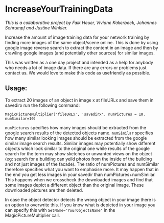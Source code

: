 # IncreaseYourTrainingData
*This is a collaborative project by Falk Heuer, Viviane Kakerbeck, Johannes Schrumpf and Justine Winkler.*

Increase the amount of image training data for your network training by finding more images of the same object/scene online. This is done by using
google image reverse search to extract the content in an image and then by crawling google images (and potentially other sources) for similar images.

This was written as a one day project and intended as a help for anybody who needs a lot of image data. If there are any errors or problems
just contact us. We would love to make this code as usefriendly as possible.

## Usage:
 To extract 20 images of an object in image x at fileURLx and save them in savedirx run the following command:
 
 `MagicPictureMultiplier('fileURLx', 'savedirx', numPictures = 10, numSimilar=10)`
 
 `numPictures` specifies how many images should be extracted from the google search results of the detected objects name. `numSimilar` specifies how many similar looking images should be extracted from the google similar image search results. Similar images may potentially 
 show different objects which look similar to the original one while results of the google search for the term may show sketches or unwanted views on the object (eg: search for a building can yeild photos from the inside of the building and not just images of the facade). The ratio of numPictures and numSimilar therefore specifies what you want to emphasise more. It may happen that in the end you get less images in your savedir than numPictures+numSimilar. This happens when we crosscheck the downloaded images and find that some images depict a different object than the original image. These downloaded pictures are then deleted.
 
In case the object detector detects the wrong object in your image there is an option to overwrite this. If you know what is depicted in your image you can specify this with `SetName='YourObjectsName'` in the MagicPictureMultiplier call.
